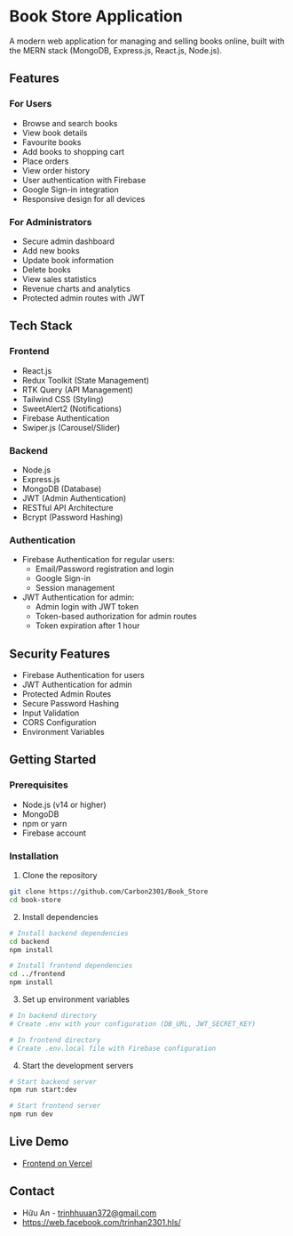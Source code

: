 # Book Store Application

A modern web application for managing and selling books online, built with the MERN stack (MongoDB, Express.js, React.js, Node.js).

## Features

### For Users
- Browse and search books
- View book details
- Favourite books
- Add books to shopping cart
- Place orders
- View order history
- User authentication with Firebase
- Google Sign-in integration
- Responsive design for all devices

### For Administrators
- Secure admin dashboard
- Add new books
- Update book information
- Delete books
- View sales statistics
- Revenue charts and analytics
- Protected admin routes with JWT

## Tech Stack

### Frontend
- React.js
- Redux Toolkit (State Management)
- RTK Query (API Management)
- Tailwind CSS (Styling)
- SweetAlert2 (Notifications)
- Firebase Authentication
- Swiper.js (Carousel/Slider)

### Backend
- Node.js
- Express.js
- MongoDB (Database)
- JWT (Admin Authentication)
- RESTful API Architecture
- Bcrypt (Password Hashing)

### Authentication
- Firebase Authentication for regular users:
  - Email/Password registration and login
  - Google Sign-in
  - Session management
- JWT Authentication for admin:
  - Admin login with JWT token
  - Token-based authorization for admin routes
  - Token expiration after 1 hour

## Security Features
- Firebase Authentication for users
- JWT Authentication for admin
- Protected Admin Routes
- Secure Password Hashing
- Input Validation
- CORS Configuration
- Environment Variables

## Getting Started

### Prerequisites
- Node.js (v14 or higher)
- MongoDB
- npm or yarn
- Firebase account

### Installation

1. Clone the repository
```bash
git clone https://github.com/Carbon2301/Book_Store
cd book-store
```

2. Install dependencies
```bash
# Install backend dependencies
cd backend
npm install

# Install frontend dependencies
cd ../frontend
npm install
```

3. Set up environment variables
```bash
# In backend directory
# Create .env with your configuration (DB_URL, JWT_SECRET_KEY)

# In frontend directory
# Create .env.local file with Firebase configuration
```

4. Start the development servers
```bash
# Start backend server
npm run start:dev

# Start frontend server
npm run dev
```

## Live Demo
- [Frontend on Vercel](https://book-store-frontend-two-woad.vercel.app/)

## Contact
- Hữu An - trinhhuuan372@gmail.com
- https://web.facebook.com/trinhan2301.hls/
